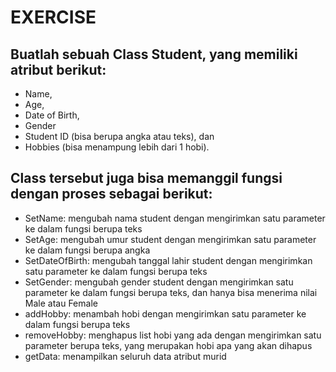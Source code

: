# EXERCISE

## Buatlah sebuah Class Student, yang memiliki atribut berikut:
- Name,
- Age,
- Date of Birth,
- Gender
- Student ID (bisa berupa angka atau teks), dan
- Hobbies (bisa menampung lebih dari 1 hobi).

## Class tersebut juga bisa memanggil fungsi dengan proses sebagai berikut:
- SetName: mengubah nama student dengan mengirimkan satu parameter ke dalam fungsi berupa teks
- SetAge: mengubah umur student dengan mengirimkan satu parameter ke dalam fungsi berupa angka
- SetDateOfBirth: mengubah tanggal lahir student dengan mengirimkan satu parameter ke dalam fungsi berupa teks
- SetGender: mengubah gender student dengan mengirimkan satu parameter ke dalam fungsi berupa teks, dan hanya bisa menerima nilai Male atau Female
- addHobby: menambah hobi dengan mengirimkan satu parameter ke dalam fungsi berupa teks
- removeHobby: menghapus list hobi yang ada dengan mengirimkan satu parameter berupa teks, yang merupakan hobi apa yang akan dihapus
- getData: menampilkan seluruh data atribut murid
